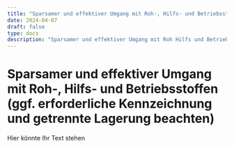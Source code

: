 ```yaml
---
title: "Sparsamer und effektiver Umgang mit Roh-, Hilfs- und Betriebsstoffen (ggf. erforderliche Kennzeichnung und getrennte Lagerung beachten)"
date: 2024-04-07
draft: false
type: docs
description: "Sparsamer und effektiver Umgang mit Roh Hilfs und Betriebsstoffen ggf erforderliche Kennzeichnung und getrennte Lagerung beachten"
---
```


# Sparsamer und effektiver Umgang mit Roh-, Hilfs- und Betriebsstoffen (ggf. erforderliche Kennzeichnung und getrennte Lagerung beachten)

Hier könnte Ihr Text stehen